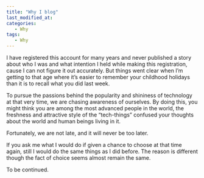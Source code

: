 ```yaml
---
title: "Why I blog"
last_modified_at:
categories:
   - Why
tags:
   - Why
---
```



I have registered this account for many years and never published a story about who I was and what intention I held while making this registration, cause I can not figure it out accurately. But things went clear when I’m getting to that age where it’s easier to remember your childhood holidays than it is to recall what you did last week.

To pursue the passions behind the popularity and shininess of technology at that very time,  we are chasing awareness of ourselves. By doing this, you might think you are among the most advanced people in the world, the freshness and attractive style of the “tech-things” confused your thoughts about the world and human beings living in it.

Fortunately, we are not late, and it will never be too later.

If you ask me what I would do if given a chance to choose at that time again, still I would do the same things as I did before. The reason is different though the fact of choice seems almost remain the same.

To be continued.
